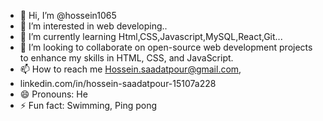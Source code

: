 - 👋 Hi, I’m @hossein1065
- 👀 I’m interested in web developing..
- 🌱 I’m currently learning Html,CSS,Javascript,MySQL,React,Git...
- 💞️ I’m looking to collaborate on open-source web development projects to enhance my skills in HTML, CSS, and JavaScript.
- 📫 How to reach me Hossein.saadatpour@gmail.com,
- linkedin.com/in/hossein-saadatpour-15107a228
- 😄 Pronouns: He
- ⚡ Fun fact: Swimming, Ping pong

<!---
hossein1065/hossein1065 is a ✨ special ✨ repository because its `README.md` (this file) appears on your GitHub profile.
You can click the Preview link to take a look at your changes.
--->
